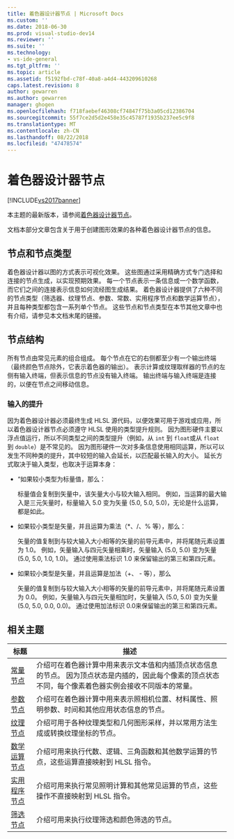 ```yaml
---
title: 着色器设计器节点 | Microsoft Docs
ms.custom: ''
ms.date: 2018-06-30
ms.prod: visual-studio-dev14
ms.reviewer: ''
ms.suite: ''
ms.technology:
- vs-ide-general
ms.tgt_pltfrm: ''
ms.topic: article
ms.assetid: f5192fbd-c78f-40a8-a4d4-443209610268
caps.latest.revision: 8
author: gewarren
ms.author: gewarren
manager: ghogen
ms.openlocfilehash: f718faebef46308cf74847f75b3a05cd12386704
ms.sourcegitcommit: 55f7ce2d5d2e458e35c45787f1935b237ee5c9f8
ms.translationtype: MT
ms.contentlocale: zh-CN
ms.lasthandoff: 08/22/2018
ms.locfileid: "47478574"
---
```

# <a name="shader-designer-nodes"></a>着色器设计器节点
[!INCLUDE[vs2017banner](../includes/vs2017banner.md)]

本主题的最新版本，请参阅[着色器设计器节点](https://docs.microsoft.com/visualstudio/designers/shader-designer-nodes)。  
  
文档本部分文章包含关于用于创建图形效果的各种着色器设计器节点的信息。  
  
## <a name="nodes-and-node-types"></a>节点和节点类型  
 着色器设计器以图的方式表示可视化效果。 这些图通过采用精确方式专门选择和连接的节点生成，以实现预期效果。 每一个节点表示一条信息或一个数学函数，而它们之间的连接表示信息如何流经图生成结果。 着色器设计器提供了六种不同的节点类型（筛选器、纹理节点、参数、常数、实用程序节点和数学运算节点），并且每种类型都包含一系列单个节点。 这些节点和节点类型在本节其他文章中也有介绍，请参见本文档末尾的链接。  
  
## <a name="node-structure"></a>节点结构  
 所有节点由常见元素的组合组成。 每个节点在它的右侧都至少有一个输出终端（最终颜色节点除外，它表示着色器的输出）。 表示计算或纹理取样器的节点的左侧有输入终端，但表示信息的节点没有输入终端。 输出终端与输入终端是连接的，以便在节点之间移动信息。  
  
### <a name="promotion-of-inputs"></a>输入的提升  
 因为着色器设计器必须最终生成 HLSL 源代码，以便效果可用于游戏或应用，所以着色器设计器节点必须遵守 HLSL 使用的类型提升规则。 因为图形硬件主要以浮点值运行，所以不同类型之间的类型提升（例如，从 `int` 到 `float`或从 `float` 到 `double`）是不常见的。 因为图形硬件一次对多条信息使用相同运算，所以可以发生不同种类的提升，其中较短的输入会延长，以匹配最长输入的大小。 延长方式取决于输入类型，也取决于运算本身：  
  
-   “如果较小类型为标量值，那么：  
  
     标量值会复制到矢量中，该矢量大小与较大输入相同。 例如，当运算的最大输入是三元矢量时，标量输入 5.0 变为矢量 (5.0, 5.0, 5.0)，无论是什么运算，都是如此。  
  
-   如果较小类型是矢量，并且运算为乘法（\*、/、% 等），那么：  
  
     矢量的值复制到与较大输入大小相等的矢量的前导元素中，并将尾随元素设置为 1.0。 例如，矢量输入与四元矢量相乘时，矢量输入 (5.0, 5.0) 变为矢量 (5.0, 5.0, 1.0, 1.0)。 通过使用乘法标识 1.0 来保留输出的第三和第四元素。  
  
-   如果较小类型是矢量，并且运算是加法（+、 - 等），那么  
  
     矢量的值复制到与较大输入大小相等的矢量的前导元素中，并将尾随元素设置为 0.0。 例如，矢量输入与四元矢量相加时，矢量输入 (5.0, 5.0) 变为矢量 (5.0, 5.0, 0.0, 0.0)。 通过使用加法标识 0.0来保留输出的第三和第四元素。  
  
## <a name="related-topics"></a>相关主题  
  
|标题|描述|  
|-----------|-----------------|  
|[常量节点](../designers/constant-nodes.md)|介绍可在着色器计算中用来表示文本值和内插顶点状态信息的节点。 因为顶点状态是内插的，因此每个像素的顶点状态不同，每个像素着色器实例会接收不同版本的常量。|  
|[参数节点](../designers/parameter-nodes.md)|介绍可在着色器计算中用来表示照相机位置、材料属性、照明参数、时间和其他应用状态信息的节点。|  
|[纹理节点](../designers/texture-nodes.md)|介绍可用于各种纹理类型和几何图形采样，并以常用方法生成或转换纹理坐标的节点。|  
|[数学运算节点](../designers/math-nodes.md)|介绍可用来执行代数、逻辑、三角函数和其他数学运算的节点，这些运算直接映射到 HLSL 指令。|  
|[实用程序节点](../designers/utility-nodes.md)|介绍可用来执行常见照明计算和其他常见运算的节点，这些操作不直接映射到 HLSL 指令。|  
|[筛选节点](../designers/filter-nodes.md)|介绍可用来执行纹理筛选和颜色筛选的节点。|




